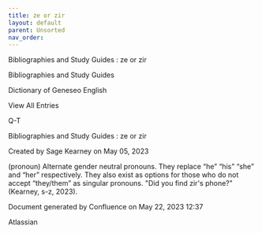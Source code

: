 ```yaml
---
title: ze or zir
layout: default
parent: Unsorted
nav_order:
---
```


Bibliographies and Study Guides : ze or zir

Bibliographies and Study Guides

Dictionary of Geneseo English

View All Entries

Q-T

Bibliographies and Study Guides : ze or zir

Created by  Sage Kearney on May 05, 2023

(pronoun) Alternate gender neutral pronouns. They replace “he” “his” “she” and “her” respectively. They also exist as options for those who do not accept “they/them” as singular pronouns. &quot;Did you find zir's phone?&quot; (Kearney, s-z, 2023). 

Document generated by Confluence on May 22, 2023 12:37

Atlassian
